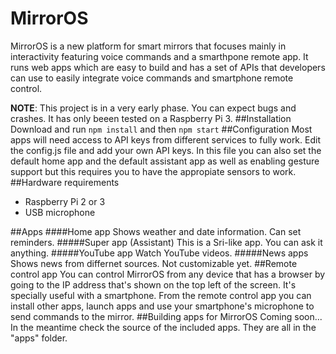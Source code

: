 # MirrorOS
MirrorOS is a new platform for smart mirrors that focuses mainly in interactivity featuring voice commands and a smarthpone remote app. It runs web apps which are easy to build and has a set of APIs that developers can use to easily integrate voice commands and smartphone remote control.

**NOTE**: This project is in a very early phase. You can expect bugs and crashes. It has only beeen tested on a Raspberry Pi 3.
##Installation
Download and run 
```npm install```
and then
```npm start```
##Configuration
Most apps will need access to API keys from different services to fully work. Edit the config.js file and add your own API keys.
In this file you can also set the default home app and the default assistant app as well as enabling gesture support but this requires you to have the appropiate sensors to work.
##Hardware requirements
- Raspberry Pi 2 or 3
- USB microphone

##Apps
####Home app
Shows weather and date information. Can set reminders.
#####Super app (Assistant)
This is a Sri-like app. You can ask it anything.
#####YouTube app
Watch YouTube videos.
#####News apps
Shows news from differnet sources. Not customizable yet.
##Remote control app
You can control MirrorOS from any device that has a browser by going to the IP address that's shown on the top left of the screen. It's specially useful with a smartphone.
From the remote control app you can install other apps, launch apps and use your smartphone's microphone to send commands to the mirror.
##Building apps for MirrorOS
Coming soon... In the meantime check the source of the included apps. They are all in the "apps" folder.
